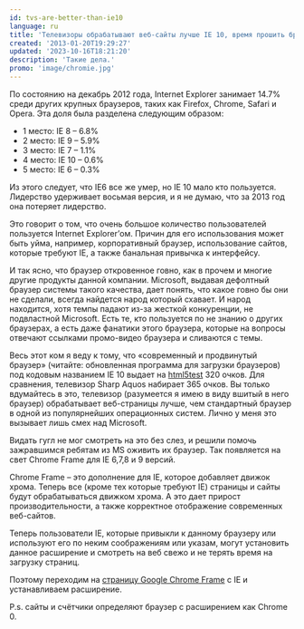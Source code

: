 ```yaml
---
id: tvs-are-better-than-ie10
language: ru
title: 'Телевизоры обрабатывают веб-сайты лучше IE 10, время прошить браузер'
created: '2013-01-20T19:29:27'
updated: '2023-10-16T18:21:20'
description: 'Такие дела.'
promo: 'image/chromie.jpg'
---
```


По состоянию на декабрь 2012 года, Internet Explorer занимает 14.7% среди других
крупных браузеров, таких как Firefox, Chrome, Safari и Opera. Эта доля была
разделена следующим образом:

- 1 место: IE 8 – 6.8%
- 2 место: IE 9 – 5.9%
- 3 место: IE 7 – 1.1%
- 4 место: IE 10 – 0.6%
- 5 место: IE 6 – 0.3%

Из этого следует, что IE6 все же умер, но IE 10 мало кто пользуется. Лидерство
удерживает восьмая версия, и я не думаю, что за 2013 год она потеряет лидерство.

Это говорит о том, что очень большое количество пользователей пользуется
Internet Explorer’ом. Причин для его использования может быть уйма, например,
корпоративный браузер, использование сайтов, которые требуют IE, а также
банальная привычка к интерфейсу.

И так ясно, что браузер откровенное говно, как в прочем и многие другие продукты
данной компании. Microsoft, выдавая дефолтный браузер системы такого качества,
дает понять, что какое говно бы они не сделали, всегда найдется народ который
схавает. И народ находится, хотя темпы падают из-за жесткой конкуренции, не
подвластной Microsoft. Есть те, кто пользуется по не знанию о других браузерах,
а есть даже фанатики этого браузера, которые на вопросы отвечают ссылками
промо-видео браузера и сливаются с темы.

Весь этот ком я веду к тому, что «современный и продвинутый браузер» (читайте:
обновленная программа для загрузки браузеров) под кодовым названием IE 10 выдает
на [html5test](http://html5test.com) 320 очков. Для сравнения, телевизор Sharp
Aquos набирает 365 очков. Вы только вдумайтесь в это, телевизор (разумеется я
имею в виду вшитый в него браузер) обрабатывает веб-страницы лучше, чем
стандартный браузер в одной из популярнейших операционных систем. Лично у меня
это вызывает лишь смех над Microsoft.

Видать гугл не мог смотреть на это без слез, и решили помочь зажравшимся ребятам
из MS оживить их браузер. Так появляется на свет Chrome Frame для IE 6,7,8 и 9
версий.

Chrome Frame – это дополнение для IE, которое добавляет движок хрома. Теперь
все (кроме тех которые требуют IE) страницы и сайты будут обрабатываться движком
хрома. А это дает прирост производительности, а также корректное отображение
современных веб-сайтов.

Теперь пользователи IE, которые привыкли к данному браузеру или используют его
по неким соображениям или указам, могут установить данное расширение и смотреть
на веб свежо и не терять время на загрузку страниц.

Поэтому переходим
на [страницу Google Chrome Frame](http://www.google.com/chromeframe/?hl=ru&quickenable=true)
с IE и устанавливаем расширение.

P.s. сайты и счётчики определяют браузер с расширением как Chrome 0.
